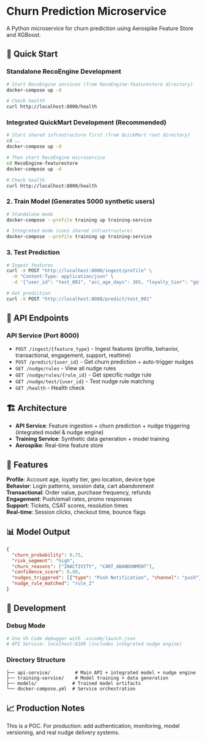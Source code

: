 # Churn Prediction Microservice

A Python microservice for churn prediction using Aerospike Feature Store and XGBoost.

## 🚀 Quick Start

### Standalone RecoEngine Development
```bash
# Start RecoEngine services (from RecoEngine-featurestore directory)
docker-compose up -d

# Check health
curl http://localhost:8000/health
```

### Integrated QuickMart Development (Recommended)
```bash
# Start shared infrastructure first (from QuickMart root directory)
cd ..
docker-compose up -d

# Then start RecoEngine microservice
cd RecoEngine-featurestore
docker-compose up -d

# Check health
curl http://localhost:8000/health
```

### 2. Train Model (Generates 5000 synthetic users)
```bash
# Standalone mode
docker-compose --profile training up training-service

# Integrated mode (uses shared infrastructure)
docker-compose --profile training up training-service
```

### 3. Test Prediction
```bash
# Ingest features
curl -X POST "http://localhost:8000/ingest/profile" \
  -H "Content-Type: application/json" \
  -d '{"user_id": "test_001", "acc_age_days": 365, "loyalty_tier": "gold"}'

# Get prediction
curl -X POST "http://localhost:8000/predict/test_001"
```

## 📡 API Endpoints

### API Service (Port 8000)
- `POST /ingest/{feature_type}` - Ingest features (profile, behavior, transactional, engagement, support, realtime)
- `POST /predict/{user_id}` - Get churn prediction + auto-trigger nudges
- `GET /nudge/rules` - View all nudge rules
- `GET /nudge/rules/{rule_id}` - Get specific nudge rule
- `GET /nudge/test/{user_id}` - Test nudge rule matching
- `GET /health` - Health check

## 🏗️ Architecture

- **API Service**: Feature ingestion + churn prediction + nudge triggering (integrated model & nudge engine)
- **Training Service**: Synthetic data generation + model training
- **Aerospike**: Real-time feature store

## 🎯 Features

**Profile**: Account age, loyalty tier, geo location, device type  
**Behavior**: Login patterns, session data, cart abandonment  
**Transactional**: Order value, purchase frequency, refunds  
**Engagement**: Push/email rates, promo responses  
**Support**: Tickets, CSAT scores, resolution times  
**Real-time**: Session clicks, checkout time, bounce flags

## 📊 Model Output

```json
{
  "churn_probability": 0.75,
  "risk_segment": "high", 
  "churn_reasons": ["INACTIVITY", "CART_ABANDONMENT"],
  "confidence_score": 0.89,
  "nudges_triggered": [{"type": "Push Notification", "channel": "push"}],
  "nudge_rule_matched": "rule_2"
}
```

## 🔧 Development

### Debug Mode
```bash
# Use VS Code debugger with .vscode/launch.json
# API Service: localhost:8100 (includes integrated nudge engine)
```

### Directory Structure
```
├── api-service/         # Main API + integrated model + nudge engine
├── training-service/    # Model training + data generation  
├── models/             # Trained model artifacts
└── docker-compose.yml  # Service orchestration
```

## 📈 Production Notes

This is a POC. For production: add authentication, monitoring, model versioning, and real nudge delivery systems.
